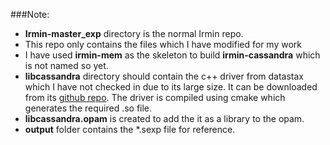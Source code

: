 ###Note:
* **Irmin-master_exp** directory is the normal Irmin repo.
* This repo only contains the files which I have modified for my work
* I have used **irmin-mem** as the skeleton to build **irmin-cassandra** which is not named so yet. 
* **libcassandra** directory should contain the c++ driver from datastax which I have not checked in due to its large size. It can be downloaded from its [github repo](https://github.com/datastax/cpp-driver). The driver is compiled using cmake which generates the required .so file.
* **libcassandra.opam** is created to add the it as a library to the opam.
* **output** folder contains the *.sexp file for reference.

